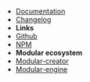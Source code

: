 -   [Documentation](guide "Modular-ui-components - documentation")
-   [Changelog](changelog "Modular-ui-components - changelog")
-   **Links**
-   [Github](https://github.com/cianciarusocataldo/modular-ui-components)
-   [NPM](https://www.npmjs.com/package/@cianciarusocataldo/modular-ui-components)
-   **Modular ecosystem**
-   [Modular-creator](https://github.com/cianciarusocataldo/modular-creator)
-   [Modular-engine](https://github.com/cianciarusocataldo/modular-engine)
